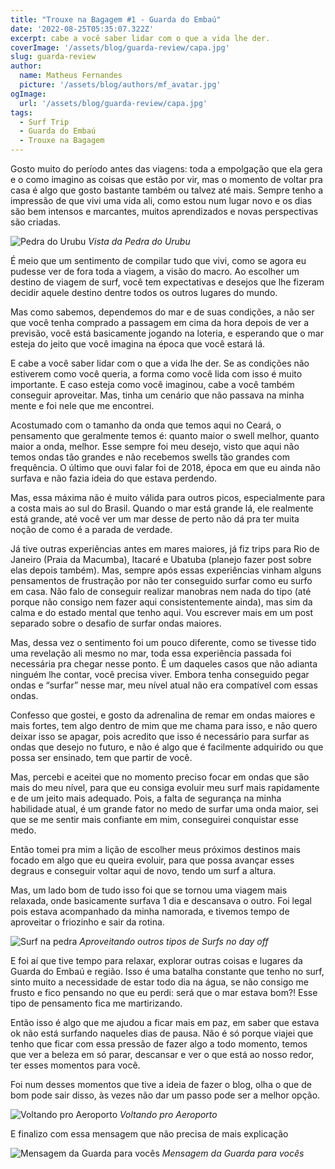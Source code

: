 ```yaml
---
title: "Trouxe na Bagagem #1 - Guarda do Embaú"
date: '2022-08-25T05:35:07.322Z'
excerpt: cabe a você saber lidar com o que a vida lhe der.
coverImage: '/assets/blog/guarda-review/capa.jpg'
slug: guarda-review
author:
  name: Matheus Fernandes
  picture: '/assets/blog/authors/mf_avatar.jpg'
ogImage:
  url: '/assets/blog/guarda-review/capa.jpg'
tags:
  - Surf Trip
  - Guarda do Embaú
  - Trouxe na Bagagem
---
```


Gosto muito do período antes das viagens: toda a empolgação que ela gera e o como imagino as coisas que estão por vir, mas o momento de voltar pra casa é algo que gosto bastante também ou talvez até mais. Sempre tenho a impressão de que vivi uma vida ali, como estou num lugar novo e os dias são bem intensos e marcantes, muitos aprendizados e novas perspectivas são criadas.

![Pedra do Urubu](/assets/blog/guarda-review/vista.jpg)
*Vista da Pedra do Urubu*

É meio que um sentimento de compilar tudo que vivi, como se agora eu pudesse ver de fora toda a viagem, a visão do macro. Ao escolher um destino de viagem de surf, você tem expectativas e desejos que lhe fizeram decidir aquele destino dentre todos os outros lugares do mundo.
 
Mas como sabemos, dependemos do mar e de suas condições, a não ser que você tenha comprado a passagem em cima da hora depois de ver a previsão, você está basicamente jogando na loteria, e esperando que o mar esteja do jeito que você imagina na época que você estará lá.
 
E cabe a você saber lidar com o que a vida lhe der. Se as condições não estiverem como você queria, a forma como você lida com isso é muito importante. E caso esteja como você imaginou, cabe a você também conseguir aproveitar. Mas, tinha um cenário que não passava na minha mente e foi nele que me encontrei.
 
Acostumado com o tamanho da onda que temos aqui no Ceará, o pensamento que geralmente temos é: quanto maior o swell melhor, quanto maior a onda, melhor. Esse sempre foi meu desejo, visto que aqui não temos ondas tão grandes e não recebemos swells tão grandes com frequência. O último que ouvi falar foi de 2018, época em que eu ainda não surfava e não fazia ideia do que estava perdendo.
 
Mas, essa máxima não é muito válida para outros picos, especialmente para a costa mais ao sul do Brasil. Quando o mar está grande lá, ele realmente está grande, até você ver um mar desse de perto não dá pra ter muita noção de como é a parada de verdade.
 
Já tive outras experiências antes em mares maiores, já fiz trips para Rio de Janeiro (Praia da Macumba), Itacaré e Ubatuba (planejo fazer post sobre elas depois também). Mas, sempre após essas experiências vinham alguns pensamentos de frustração por não ter conseguido surfar como eu surfo em casa. Não falo de conseguir realizar manobras nem nada do tipo (até porque não consigo nem fazer aqui consistentemente ainda), mas sim da calma e do estado mental que tenho aqui. Vou escrever mais em um post separado sobre o desafio de surfar ondas maiores.
 
Mas, dessa vez o sentimento foi um pouco diferente, como se tivesse tido uma revelação ali mesmo no mar, toda essa experiência passada foi necessária pra chegar nesse ponto. É um daqueles casos que não adianta ninguém lhe contar, você precisa viver. Embora tenha conseguido pegar ondas e “surfar” nesse mar, meu nível atual não era compatível com essas ondas.
 
Confesso que gostei, e gosto da adrenalina de remar em ondas maiores e mais fortes, tem algo dentro de mim que me chama para isso, e não quero deixar isso se apagar, pois acredito que isso é necessário para surfar as ondas que desejo no futuro, e não é algo que é facilmente adquirido ou que possa ser ensinado, tem que partir de você.
 
Mas, percebi e aceitei que no momento preciso focar em ondas que são mais do meu nível, para que eu consiga evoluir meu surf mais rapidamente e de um jeito mais adequado. Pois, a falta de segurança na minha habilidade atual, é um grande fator no medo de surfar uma onda maior, sei que se me sentir mais confiante em mim, conseguirei conquistar esse medo.
 
Então tomei pra mim a lição de escolher meus próximos destinos mais focado em algo que eu queira evoluir, para que possa avançar esses degraus e conseguir voltar aqui de novo, tendo um surf a altura.
 
Mas, um lado bom de tudo isso foi que se tornou uma viagem mais relaxada, onde basicamente surfava 1 dia e descansava o outro. Foi legal pois estava acompanhado da minha namorada, e tivemos tempo de aproveitar o friozinho e sair da rotina.

![Surf na pedra](/assets/blog/guarda-review/pedra.jpg)
*Aproveitando outros tipos de Surfs no day off*
 
E foi aí que tive tempo para relaxar, explorar outras coisas e lugares da Guarda do Embaú e região. Isso é uma batalha constante que tenho no surf, sinto muito a necessidade de estar todo dia na água, se não consigo me frusto e fico pensando no que eu perdi: será que o mar estava bom?! Esse tipo de pensamento fica me martirizando.
 
Então isso é algo que me ajudou a ficar mais em paz, em saber que estava ok não está surfando naqueles dias de pausa. Não é só porque viajei que tenho que ficar com essa pressão de fazer algo a todo momento, temos que ver a beleza em só parar, descansar e ver o que está ao nosso redor, ter esses momentos para você.
 
Foi num desses momentos que tive a ideia de fazer o blog, olha o que de bom pode sair disso, às vezes não dar um passo pode ser a melhor opção.

![Voltando pro Aeroporto](/assets/blog/guarda-review/carro.jpg)
*Voltando pro Aeroporto*

E finalizo com essa mensagem que não precisa de mais explicação

![Mensagem da Guarda para vocês](/assets/blog/guarda-review/placa.jpg)
*Mensagem da Guarda para vocês*
